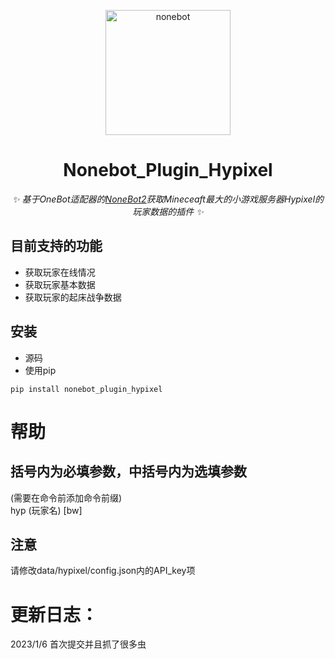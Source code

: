 <p align="center">
  <a href="https://v2.nonebot.dev/"><img src="https://v2.nonebot.dev/logo.png" width="200" height="200" alt="nonebot"></a>
</p>

<div align="center">
  
# Nonebot_Plugin_Hypixel
  
_✨ 基于OneBot适配器的[NoneBot2](https://v2.nonebot.dev/)获取Mineceaft最大的小游戏服务器Hypixel的玩家数据的插件 ✨_
  
</div>

## 目前支持的功能

- 获取玩家在线情况
- 获取玩家基本数据
- 获取玩家的起床战争数据

## 安装

- 源码
- 使用pip

```
pip install nonebot_plugin_hypixel
```

# 帮助  
## 括号内为必填参数，中括号内为选填参数
(需要在命令前添加命令前缀)  
hyp (玩家名) [bw]  

## 注意
请修改data/hypixel/config.json内的API_key项

# 更新日志：  
2023/1/6 首次提交并且抓了很多虫
